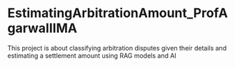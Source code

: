 # EstimatingArbitrationAmount_ProfAgarwalIIMA
This project is about classifying arbitration disputes given their details and estimating a settlement amount using RAG models and AI
